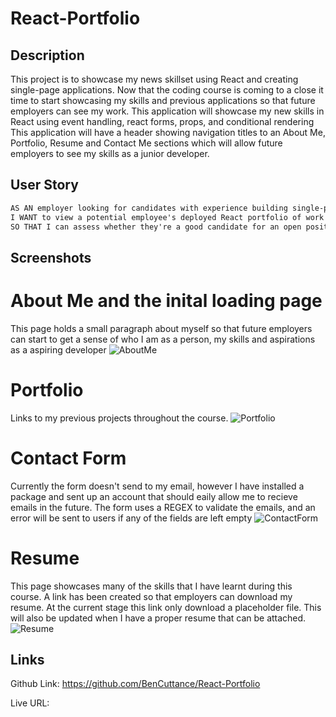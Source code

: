 # React-Portfolio

## Description

This project is to showcase my news skillset using React and creating single-page applications. Now that the coding course is coming to a close it time to start showcasing my skills and previous applications so that future employers can see my work. This application will showcase my new skills in React using event handling, react forms, props, and conditional rendering  This application will have a header showing navigation titles to an About Me, Portfolio, Resume and Contact Me sections which will allow future employers to see my skills as a junior developer.

## User Story

```md
AS AN employer looking for candidates with experience building single-page applications
I WANT to view a potential employee's deployed React portfolio of work samples
SO THAT I can assess whether they're a good candidate for an open position
```
## Screenshots

# About Me and the inital loading page
This page holds a small paragraph about myself so that future employers can start to get a sense of who I am as a person, my skills and aspirations as a aspiring developer
![AboutMe](https://github.com/BenCuttance/React-Portfolio/assets/123234427/56005c58-9199-4499-a458-33c5081b1078)
# Portfolio
Links to my previous projects throughout the course.
![Portfolio](https://github.com/BenCuttance/React-Portfolio/assets/123234427/6a2d51af-8935-4cc5-baa4-69b13f302c74)
# Contact Form
Currently the form doesn't send to my email, however I have installed a package and sent up an account that should eaily allow me to recieve emails in the future. The form uses a REGEX to validate the emails, and an error will be sent to users if any of the fields are left empty
![ContactForm](https://github.com/BenCuttance/React-Portfolio/assets/123234427/2a0092b1-932d-49ea-af56-dcab286b382c)

# Resume
This page showcases many of the skills that I have learnt during this course. A link has been created so that employers can download my resume. At the current stage this link only download a placeholder file. This will also be updated when I have a proper resume that can be attached.
![Resume](https://github.com/BenCuttance/React-Portfolio/assets/123234427/121ea15d-33ef-4596-af1d-d7fc16100183)



## Links

Github Link: https://github.com/BenCuttance/React-Portfolio

Live URL: 
